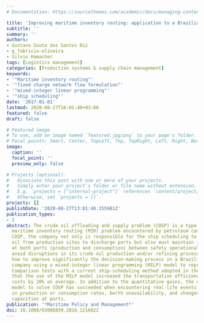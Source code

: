 ```yaml
---
# Documentation: https://sourcethemes.com/academic/docs/managing-content/

title: 'Improving maritime inventory routing: application to a Brazilian petroleum case'
subtitle: ''
summary: ''
authors:
- Gustavo Souto dos Santos Diz
- g_fabricio-oliveira
- Silvio Hamacher
tags: [Logistics management]
categories: [Production systems & supply chain management]
keywords: 
- '"Maritime inventory routing"'
- '"fixed charge network flow formulation"'
- '"mixed-integer linear programming"'
- '"ship scheduling"'
date: '2017-01-01'
lastmod: 2020-08-27T16:01:40+03:00
featured: false
draft: false

# Featured image
# To use, add an image named `featured.jpg/png` to your page's folder.
# Focal points: Smart, Center, TopLeft, Top, TopRight, Left, Right, BottomLeft, Bottom, BottomRight.
image:
  caption: ''
  focal_point: ''
  preview_only: false

# Projects (optional).
#   Associate this post with one or more of your projects.
#   Simply enter your project's folder or file name without extension.
#   E.g. `projects = ["internal-project"]` references `content/project/deep-learning/index.md`.
#   Otherwise, set `projects = []`.
projects: []
publishDate: '2020-08-27T13:01:40.155981Z'
publication_types:
- 2
abstract: The crude oil offloading and supply problem (COSP) is a type of operation
  maritime inventory routing (MIR) problem encountered by petroleum companies. In
  COSP, the company not only is responsible for the ship scheduling to carry the crude
  oil from production sites to discharge ports but also must maintain inventory levels
  at both ports (production and consumption) between safety operational bounds to
  avoid disruptions in its crude oil production and/or refining processes. We show
  how to improve significantly the decision-making process in a Brazilian petroleum
  company using a mixed-integer linear programming (MILP) model to represent COSP.
  Comparison tests with a current ship-scheduling method adopted in the company indicated
  that the use of the MILP model increased the transportation efficiency and reduced
  costs by 20% on average. In addition to the quantitative gains, the use of a MILP
  model to solve COSP has succeeded when encountering real-life events, such as variation
  in production or consumption rates, berth unavailability, and changes in the storage
  capacities at ports.
publication: '*Maritime Policy and Management*'
doi: 10.1080/03088839.2016.1216622
---
```

